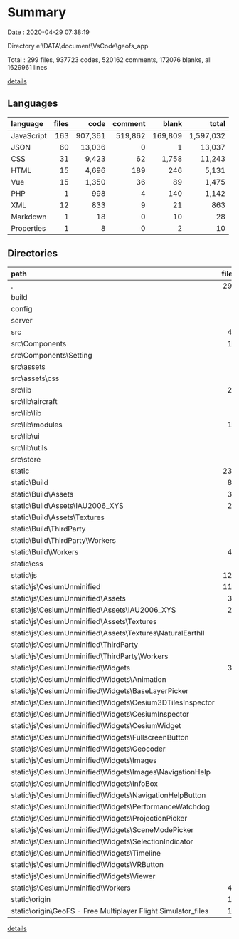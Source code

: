 # Summary

Date : 2020-04-29 07:38:19

Directory e:\DATA\document\VsCode\geofs_app

Total : 299 files,  937723 codes, 520162 comments, 172076 blanks, all 1629961 lines

[details](details.md)

## Languages
| language | files | code | comment | blank | total |
| :--- | ---: | ---: | ---: | ---: | ---: |
| JavaScript | 163 | 907,361 | 519,862 | 169,809 | 1,597,032 |
| JSON | 60 | 13,036 | 0 | 1 | 13,037 |
| CSS | 31 | 9,423 | 62 | 1,758 | 11,243 |
| HTML | 15 | 4,696 | 189 | 246 | 5,131 |
| Vue | 15 | 1,350 | 36 | 89 | 1,475 |
| PHP | 1 | 998 | 4 | 140 | 1,142 |
| XML | 12 | 833 | 9 | 21 | 863 |
| Markdown | 1 | 18 | 0 | 10 | 28 |
| Properties | 1 | 8 | 0 | 2 | 10 |

## Directories
| path | files | code | comment | blank | total |
| :--- | ---: | ---: | ---: | ---: | ---: |
| . | 299 | 937,723 | 520,162 | 172,076 | 1,629,961 |
| build | 7 | 470 | 52 | 52 | 574 |
| config | 3 | 41 | 30 | 18 | 89 |
| server | 3 | 319 | 91 | 35 | 445 |
| src | 46 | 17,190 | 196 | 239 | 17,625 |
| src\Components | 13 | 1,312 | 36 | 78 | 1,426 |
| src\Components\Setting | 5 | 469 | 2 | 26 | 497 |
| src\assets | 1 | 30 | 1 | 3 | 34 |
| src\assets\css | 1 | 30 | 1 | 3 | 34 |
| src\lib | 28 | 15,771 | 156 | 146 | 16,073 |
| src\lib\aircraft | 8 | 3,710 | 48 | 24 | 3,782 |
| src\lib\lib | 1 | 935 | 2 | 36 | 973 |
| src\lib\modules | 10 | 4,719 | 89 | 38 | 4,846 |
| src\lib\ui | 3 | 264 | 3 | 4 | 271 |
| src\lib\utils | 5 | 5,731 | 8 | 34 | 5,773 |
| src\store | 1 | 24 | 0 | 1 | 25 |
| static | 232 | 904,870 | 519,722 | 171,660 | 1,596,252 |
| static\Build | 84 | 184,267 | 93,704 | 36,132 | 314,103 |
| static\Build\Assets | 30 | 30 | 0 | 0 | 30 |
| static\Build\Assets\IAU2006_XYS | 28 | 28 | 0 | 0 | 28 |
| static\Build\Assets\Textures | 1 | 1 | 0 | 0 | 1 |
| static\Build\ThirdParty | 5 | 3,150 | 742 | 615 | 4,507 |
| static\Build\ThirdParty\Workers | 4 | 3,149 | 742 | 615 | 4,506 |
| static\Build\Workers | 48 | 6,658 | 13,947 | 1,494 | 22,099 |
| static\css | 3 | 7,903 | 42 | 1,466 | 9,411 |
| static\js | 128 | 628,437 | 425,806 | 133,388 | 1,187,631 |
| static\js\CesiumUnminified | 119 | 613,117 | 425,727 | 133,165 | 1,172,009 |
| static\js\CesiumUnminified\Assets | 31 | 44 | 0 | 1 | 45 |
| static\js\CesiumUnminified\Assets\IAU2006_XYS | 28 | 28 | 0 | 0 | 28 |
| static\js\CesiumUnminified\Assets\Textures | 2 | 15 | 0 | 1 | 16 |
| static\js\CesiumUnminified\Assets\Textures\NaturalEarthII | 1 | 14 | 0 | 1 | 15 |
| static\js\CesiumUnminified\ThirdParty | 5 | 3,150 | 742 | 615 | 4,507 |
| static\js\CesiumUnminified\ThirdParty\Workers | 4 | 3,149 | 742 | 615 | 4,506 |
| static\js\CesiumUnminified\Widgets | 36 | 2,307 | 28 | 309 | 2,644 |
| static\js\CesiumUnminified\Widgets\Animation | 2 | 195 | 18 | 56 | 269 |
| static\js\CesiumUnminified\Widgets\BaseLayerPicker | 2 | 124 | 0 | 21 | 145 |
| static\js\CesiumUnminified\Widgets\Cesium3DTilesInspector | 1 | 95 | 0 | 20 | 115 |
| static\js\CesiumUnminified\Widgets\CesiumInspector | 1 | 110 | 0 | 21 | 131 |
| static\js\CesiumUnminified\Widgets\CesiumWidget | 2 | 76 | 0 | 13 | 89 |
| static\js\CesiumUnminified\Widgets\FullscreenButton | 1 | 7 | 0 | 1 | 8 |
| static\js\CesiumUnminified\Widgets\Geocoder | 2 | 85 | 0 | 14 | 99 |
| static\js\CesiumUnminified\Widgets\Images | 9 | 817 | 9 | 20 | 846 |
| static\js\CesiumUnminified\Widgets\Images\NavigationHelp | 9 | 817 | 9 | 20 | 846 |
| static\js\CesiumUnminified\Widgets\InfoBox | 2 | 162 | 0 | 28 | 190 |
| static\js\CesiumUnminified\Widgets\NavigationHelpButton | 2 | 129 | 0 | 31 | 160 |
| static\js\CesiumUnminified\Widgets\PerformanceWatchdog | 1 | 14 | 0 | 3 | 17 |
| static\js\CesiumUnminified\Widgets\ProjectionPicker | 1 | 37 | 0 | 9 | 46 |
| static\js\CesiumUnminified\Widgets\SceneModePicker | 1 | 55 | 0 | 14 | 69 |
| static\js\CesiumUnminified\Widgets\SelectionIndicator | 1 | 19 | 0 | 3 | 22 |
| static\js\CesiumUnminified\Widgets\Timeline | 2 | 108 | 1 | 16 | 125 |
| static\js\CesiumUnminified\Widgets\VRButton | 1 | 7 | 0 | 1 | 8 |
| static\js\CesiumUnminified\Widgets\Viewer | 1 | 97 | 0 | 12 | 109 |
| static\js\CesiumUnminified\Workers | 46 | 607,537 | 424,492 | 132,220 | 1,164,249 |
| static\origin | 13 | 25,142 | 77 | 325 | 25,544 |
| static\origin\GeoFS - Free Multiplayer Flight Simulator_files | 12 | 24,065 | 23 | 178 | 24,266 |

[details](details.md)